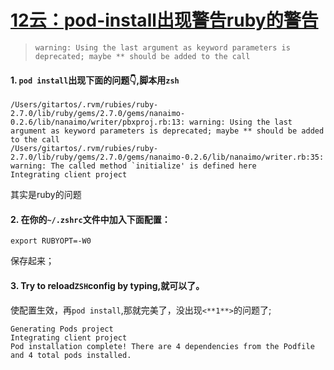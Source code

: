 # [12云：pod-install出现警告ruby的警告](https://github.com/platojobs/SFLOG/issues/12)

>  `warning: Using the last argument as keyword parameters is deprecated; maybe ** should be added to the call`


#### 1. `pod install`出现下面的问题👇,脚本用`zsh`

```
/Users/gitartos/.rvm/rubies/ruby-2.7.0/lib/ruby/gems/2.7.0/gems/nanaimo-0.2.6/lib/nanaimo/writer/pbxproj.rb:13: warning: Using the last argument as keyword parameters is deprecated; maybe ** should be added to the call
/Users/gitartos/.rvm/rubies/ruby-2.7.0/lib/ruby/gems/2.7.0/gems/nanaimo-0.2.6/lib/nanaimo/writer.rb:35: warning: The called method `initialize' is defined here
Integrating client project

```
其实是ruby的问题

#### 2. 在你的`~/.zshrc`文件中加入下面配置：

```
export RUBYOPT=-W0

```
保存起来；
#### 3. Try to reload` ZSH `config by typing,就可以了。
使配置生效，再`pod install`,那就完美了，没出现`<**1**>`的问题了;

```
Generating Pods project
Integrating client project
Pod installation complete! There are 4 dependencies from the Podfile and 4 total pods installed.

```
